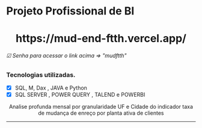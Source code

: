 # Projeto Profissional de BI
<h1 align="center">
https://mud-end-ftth.vercel.app/
<h6> ☑ Senha para acessar o link acima => "mudftth"</h6>
</h1>

### Tecnologias utilizadas.
- [x] SQL, M, Dax , JAVA e Python
- [x] SQL SERVER , POWER QUERY , TALEND e POWERBI

<p align="center">Analise profunda mensal por granularidade UF e Cidade do indicador taxa de mudança de enreço por planta ativa de clientes</p>

<hr />